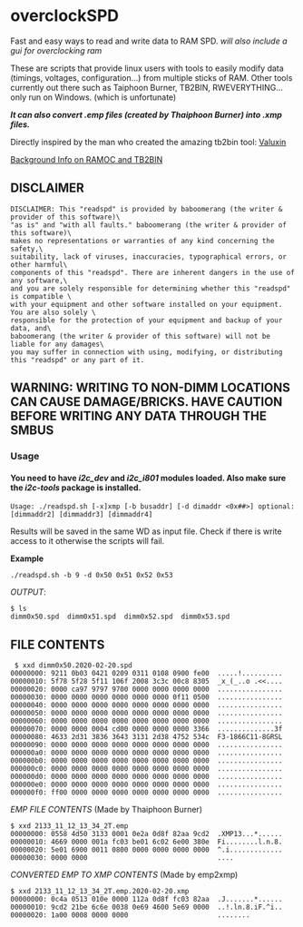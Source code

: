 # overclockSPD
Fast and easy ways to read and write data to RAM SPD.
_will also include a gui for overclocking ram_

These are scripts that provide linux users with tools to easily modify data (timings, voltages, configuration...)
from multiple sticks of RAM. Other tools currently out there such as Taiphoon Burner, TB2BIN, RWEVERYTHING... only run on Windows. (which is unfortunate)

***It can also convert .emp files (created by Thaiphoon Burner) into .xmp files.***
  
  
Directly inspired by the man who created the amazing tb2bin tool: [Valuxin](http://forum.notebookreview.com/members/valuxin.400286/)

[Background Info on RAMOC and TB2BIN](http://forum.notebookreview.com/threads/guide-how-to-overclock-and-change-timings-for-any-ram-on-most-laptops.805589/)  

DISCLAIMER
------------------------------------------------
```
DISCLAIMER: This "readspd" is provided by baboomerang (the writer & provider of this software)\
"as is" and "with all faults." baboomerang (the writer & provider of this software)\
makes no representations or warranties of any kind concerning the safety,\
suitability, lack of viruses, inaccuracies, typographical errors, or other harmful\
components of this "readspd". There are inherent dangers in the use of any software,\
and you are solely responsible for determining whether this "readspd" is compatible \
with your equipment and other software installed on your equipment. You are also solely \
responsible for the protection of your equipment and backup of your data, and\
baboomerang (the writer & provider of this software) will not be liable for any damages\
you may suffer in connection with using, modifying, or distributing this "readspd" or any part of it.
```
WARNING: WRITING TO NON-DIMM LOCATIONS CAN CAUSE DAMAGE/BRICKS. HAVE CAUTION BEFORE WRITING ANY DATA THROUGH THE SMBUS
--------------------------------------------------
### Usage

#### You need to have ***i2c_dev*** and ***i2c_i801*** modules loaded. Also make sure the ***i2c-tools*** package is installed.
```
Usage: ./readspd.sh [-x]xmp [-b busaddr] [-d dimaddr <0x##>] optional:[dimmaddr2] [dimmaddr3] [dimmaddr4]

```
Results will be saved in the same WD as input file. Check if there is write access to it otherwise the scripts will fail.

**Example**
```
./readspd.sh -b 9 -d 0x50 0x51 0x52 0x53
```
*OUTPUT*:
```
$ ls
dimm0x50.spd  dimm0x51.spd  dimm0x52.spd  dimm0x53.spd
```
FILE CONTENTS
--------------------------------------------------------------------------------
```
 $ xxd dimm0x50.2020-02-20.spd 
00000000: 9211 0b03 0421 0209 0311 0108 0900 fe00  .....!..........
00000010: 5f78 5f28 5f11 106f 2008 3c3c 00c8 8305  _x_(_..o .<<....
00000020: 0000 ca97 9797 9700 0000 0000 0000 0000  ................
00000030: 0000 0000 0000 0000 0000 0000 0f11 0500  ................
00000040: 0000 0000 0000 0000 0000 0000 0000 0000  ................
00000050: 0000 0000 0000 0000 0000 0000 0000 0000  ................
00000060: 0000 0000 0000 0000 0000 0000 0000 0000  ................
00000070: 0000 0000 0004 cd00 0000 0000 0000 3366  ..............3f
00000080: 4633 2d31 3836 3643 3131 2d38 4752 534c  F3-1866C11-8GRSL
00000090: 0000 0000 0000 0000 0000 0000 0000 0000  ................
000000a0: 0000 0000 0000 0000 0000 0000 0000 0000  ................
000000b0: 0000 0000 0000 0000 0000 0000 0000 0000  ................
000000c0: 0000 0000 0000 0000 0000 0000 0000 0000  ................
000000d0: 0000 0000 0000 0000 0000 0000 0000 0000  ................
000000e0: 0000 0000 0000 0000 0000 0000 0000 0000  ................
000000f0: ff00 0000 0000 0000 0000 0000 0000 0000  ................
```
*EMP FILE CONTENTS* (Made by Thaiphoon Burner)  

```
$ xxd 2133_11_12_13_34_2T.emp
00000000: 0558 4d50 3133 0001 0e2a 0d8f 82aa 9cd2  .XMP13...*......
00000010: 4669 0000 001a fc03 be01 6c02 6e00 380e  Fi........l.n.8.
00000020: 5e01 6900 0011 0800 0000 0000 0000 0000  ^.i.............
00000030: 0000 0000                                ....
```
*CONVERTED EMP TO XMP CONTENTS* (Made by emp2xmp)  

```
$ xxd 2133_11_12_13_34_2T.emp.2020-02-20.xmp
00000000: 0c4a 0513 010e 0000 112a 0d8f fc03 82aa  .J.......*......
00000010: 9cd2 21be 6c6e 0038 0e69 4600 5e69 0000  ..!.ln.8.iF.^i..
00000020: 1a00 0008 0000 0000                      ........
```
